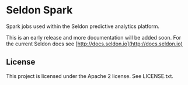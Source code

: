 Seldon Spark
============
Spark jobs used within the Seldon predictive analytics platform.

This is an early release and more documentation will be added soon. For the current Seldon docs see [http://docs.seldon.io](http://docs.seldon.io)

## License

This project is licensed under the Apache 2 license. See LICENSE.txt. 


